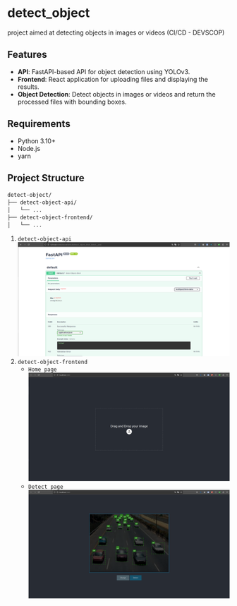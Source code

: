 # detect_object

project aimed at detecting objects in images or videos (CI/CD - DEVSCOP)

## Features

- **API**: FastAPI-based API for object detection using YOLOv3.
- **Frontend**: React application for uploading files and displaying the results.
- **Object Detection**: Detect objects in images or videos and return the processed files with bounding boxes.

## Requirements

- Python 3.10+
- Node.js
- yarn

## Project Structure

```bash
detect-object/
├── detect-object-api/
│   └── ...
├── detect-object-frontend/
│   └── ...
```

1. `detect-object-api`
    ![Documentation api](detect-object-api/img/doc.png)
2. `detect-object-frontend`
    - `Home page`
        ![Home page image](detect-object-frontend/img/home.png)
    - `Detect page`
        ![page detection](detect-object-frontend/img/detect.png)
